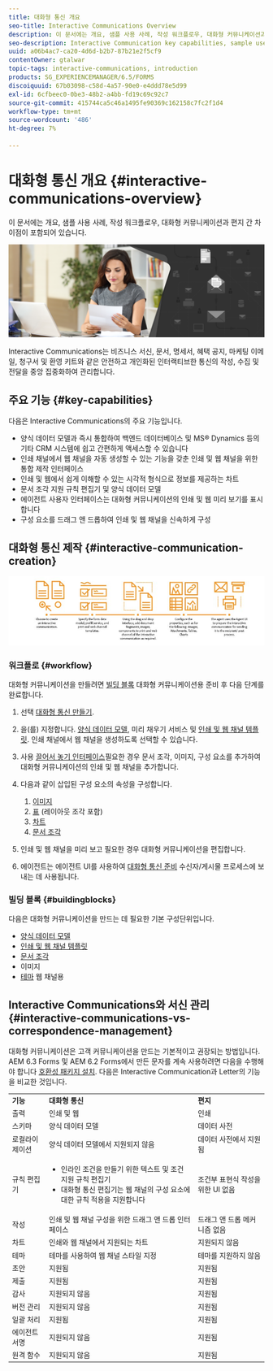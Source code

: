 ```yaml
---
title: 대화형 통신 개요
seo-title: Interactive Communications Overview
description: 이 문서에는 개요, 샘플 사용 사례, 작성 워크플로우, 대화형 커뮤니케이션과 편지 간 차이점이 포함되어 있습니다.
seo-description: Interactive Communication key capabilities, sample use cases, creation workflow, and differences between Interactive Communication and Correspondence Management
uuid: a06b4ac7-ca20-4d6d-b2b7-87b21e2f5cf9
contentOwner: gtalwar
topic-tags: interactive-communications, introduction
products: SG_EXPERIENCEMANAGER/6.5/FORMS
discoiquuid: 67b03098-c58d-4a57-90e0-e4ddd78e5d99
exl-id: 6cfbeec0-0be3-48b2-a4bb-fd19c69c92c7
source-git-commit: 415744ca5c46a1495fe90369c162158c7fc2f1d4
workflow-type: tm+mt
source-wordcount: '486'
ht-degree: 7%

---
```



# 대화형 통신 개요 {#interactive-communications-overview}

이 문서에는 개요, 샘플 사용 사례, 작성 워크플로우, 대화형 커뮤니케이션과 편지 간 차이점이 포함되어 있습니다.

![](do-not-localize/correspondence-management.png)

Interactive Communications는 비즈니스 서신, 문서, 명세서, 혜택 공지, 마케팅 이메일, 청구서 및 환영 키트와 같은 안전하고 개인화된 인터랙티브한 통신의 작성, 수집 및 전달을 중앙 집중화하여 관리합니다.

## 주요 기능 {#key-capabilities}

다음은 Interactive Communications의 주요 기능입니다.

- 양식 데이터 모델과 즉시 통합하여 백엔드 데이터베이스 및 MS® Dynamics 등의 기타 CRM 시스템에 쉽고 간편하게 액세스할 수 있습니다
- 인쇄 채널에서 웹 채널을 자동 생성할 수 있는 기능을 갖춘 인쇄 및 웹 채널을 위한 통합 제작 인터페이스
- 인쇄 및 웹에서 쉽게 이해할 수 있는 시각적 형식으로 정보를 제공하는 차트
- 문서 조각 지원 규칙 편집기 및 양식 데이터 모델
- 에이전트 사용자 인터페이스는 대화형 커뮤니케이션의 인쇄 및 웹 미리 보기를 표시합니다
- 구성 요소를 드래그 앤 드롭하여 인쇄 및 웹 채널을 신속하게 구성

## 대화형 통신 제작 {#interactive-communication-creation}

![interactive_communication-01](assets/interactive_communication-01.jpg)

### 워크플로 {#workflow}

대화형 커뮤니케이션을 만들려면 [빌딩 블록](#buildingblocks) 대화형 커뮤니케이션용 준비 후 다음 단계를 완료합니다.

1. 선택 [대화형 통신 만들기](/help/forms/using/create-interactive-communication.md).

1. 을(를) 지정합니다. [양식 데이터 모델](/help/forms/using/data-integration.md), 미리 채우기 서비스 및 [인쇄 및 웹 채널 템플릿](/help/forms/using/web-channel-print-channel.md). 인쇄 채널에서 웹 채널을 생성하도록 선택할 수 있습니다.

1. 사용 [끌어서 놓기 인터페이스](/help/forms/using/introduction-interactive-communication-authoring.md)필요한 경우 문서 조각, 이미지, 구성 요소를 추가하여 대화형 커뮤니케이션의 인쇄 및 웹 채널을 추가합니다.
1. 다음과 같이 삽입된 구성 요소의 속성을 구성합니다.

   1. [이미지](/help/forms/using/create-interactive-communication.md#step2)
   1. [표](/help/forms/using/create-interactive-communication.md#tables) (레이아웃 조각 포함)
   1. [차트](/help/forms/using/chart-component-interactive-communications.md)
   1. [문서 조각](/help/forms/using/create-interactive-communication.md#document-fragment-properties)

1. 인쇄 및 웹 채널을 미리 보고 필요한 경우 대화형 커뮤니케이션을 편집합니다.
1. 에이전트는 에이전트 UI를 사용하여 [대화형 통신 준비](/help/forms/using/prepare-send-interactive-communication.md) 수신자/게시물 프로세스에 보내는 데 사용됩니다.

### 빌딩 블록 {#buildingblocks}

다음은 대화형 커뮤니케이션을 만드는 데 필요한 기본 구성단위입니다.

- [양식 데이터 모델](/help/forms/using/data-integration.md)
- [인쇄 및 웹 채널 템플릿](/help/forms/using/web-channel-print-channel.md)
- [문서 조각](/help/forms/using/document-fragments.md)
- 이미지
- [테마](/help/forms/using/themes.md) 웹 채널용

## Interactive Communications와 서신 관리 {#interactive-communications-vs-correspondence-management}

대화형 커뮤니케이션은 고객 커뮤니케이션을 만드는 기본적이고 권장되는 방법입니다. AEM 6.3 Forms 및 AEM 6.2 Forms에서 만든 문자를 계속 사용하려면 다음을 수행해야 합니다 [호환성 패키지 설치](/help/forms/using/compatibility-package.md). 다음은 Interactive Communication과 Letter의 기능을 비교한 것입니다.

<table>
 <tbody>
  <tr>
   <td><strong>기능</strong></td>
   <td><strong>대화형 통신</strong></td>
   <td><strong>편지</strong></td>
  </tr>
  <tr>
   <td>출력</td>
   <td>인쇄 및 웹</td>
   <td>인쇄</td>
  </tr>
  <tr>
   <td>스키마</td>
   <td>양식 데이터 모델 </td>
   <td>데이터 사전 </td>
  </tr>
  <tr>
   <td>로컬라이제이션</td>
   <td>양식 데이터 모델에서 지원되지 않음</td>
   <td>데이터 사전에서 지원됨</td>
  </tr>
  <tr>
   <td>규칙 편집기</td>
   <td>
    <ul>
     <li>인라인 조건을 만들기 위한 텍스트 및 조건 지원 규칙 편집기</li>
     <li>대화형 통신 편집기는 웹 채널의 구성 요소에 대한 규칙 적용을 지원합니다</li>
    </ul> </td>
   <td>조건부 표현식 작성을 위한 UI 없음</td>
  </tr>
  <tr>
   <td>작성</td>
   <td>인쇄 및 웹 채널 구성을 위한 드래그 앤 드롭 인터페이스</td>
   <td>드래그 앤 드롭 메커니즘 없음 </td>
  </tr>
  <tr>
   <td>차트</td>
   <td>인쇄와 웹 채널에서 지원되는 차트</td>
   <td>지원되지 않음</td>
  </tr>
  <tr>
   <td>테마</td>
   <td>테마를 사용하여 웹 채널 스타일 지정</td>
   <td>테마를 지원하지 않음</td>
  </tr>
   <tr>
   <td>초안</td>
   <td>지원됨</td>
   <td>지원됨</td>
  </tr>
   <tr>
   <td>제출</td>
   <td>지원됨</td>
   <td>지원됨</td>
  </tr>
  <tr>
  <tr>
   <td>감사</td>
   <td>지원되지 않음</td>
   <td>지원됨</td>
  </tr>
   <tr>
   <td>버전 관리</td>
   <td>지원되지 않음</td>
   <td>지원됨</td>
  </tr>
   <td>일괄 처리</td>
   <td>지원됨 </td>
   <td>지원됨</td>
  </tr>
  <tr>
   <td>에이전트 서명</td>
   <td>지원되지 않음</td>
   <td>지원됨</td>
  </tr>
  <tr>
   <td>원격 함수</td>
   <td>지원되지 않음</td>
   <td>지원됨</td>
  </tr>
 </tbody>
</table>
